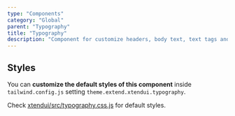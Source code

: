 ```yaml
---
type: "Components"
category: "Global"
parent: "Typography"
title: "Typography"
description: "Component for customize headers, body text, text tags and lists."
---
```


## Styles

You can **customize the default styles of this component** inside `tailwind.config.js` setting `theme.extend.xtendui.typography`.

Check [xtendui/src/typography.css.js](https://github.com/minimit/xtendui/blob/beta/src/typography.css.js) for default styles.
